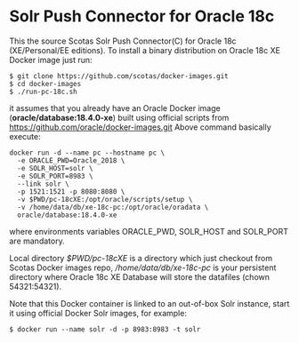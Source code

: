 # Solr Push Connector for Oracle 18c
This the source Scotas Solr Push Connector(C)  for Oracle 18c (XE/Personal/EE editions).
To install a binary distribution on Oracle 18c XE Docker image just run:

```
$ git clone https://github.com/scotas/docker-images.git
$ cd docker-images
$ ./run-pc-18c.sh
```

it assumes that you already have an Oracle Docker image (**oracle/database:18.4.0-xe**) built using official
scripts from https://github.com/oracle/docker-images.git
Above command basically execute:

```
docker run -d --name pc --hostname pc \
  -e ORACLE_PWD=Oracle_2018 \
  -e SOLR_HOST=solr \
  -e SOLR_PORT=8983 \
  --link solr \
  -p 1521:1521 -p 8080:8080 \
  -v $PWD/pc-18cXE:/opt/oracle/scripts/setup \
  -v /home/data/db/xe-18c-pc:/opt/oracle/oradata \
  oracle/database:18.4.0-xe
```

where environments variables ORACLE_PWD, SOLR_HOST and SOLR_PORT are mandatory.

Local directory *$PWD/pc-18cXE* is a directory which just checkout from Scotas Docker images repo, */home/data/db/xe-18c-pc* is your
persistent directory where Oracle 18c XE Database will store the datafiles (chown 54321:54321).

Note that this Docker container is linked to an out-of-box Solr instance, start it using official Docker Solr images, for example:

```
$ docker run --name solr -d -p 8983:8983 -t solr 
```

